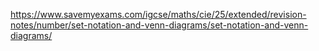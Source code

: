https://www.savemyexams.com/igcse/maths/cie/25/extended/revision-notes/number/set-notation-and-venn-diagrams/set-notation-and-venn-diagrams/


